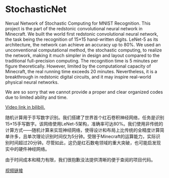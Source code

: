 # StochasticNet

Nerual Network of Stochastic Computing for MNIST Recognition. This project is the part of the redstonic convolutional neural network in Minecraft. We built the world first redstonic convolutional neural network, the task being the recognition of 15×15 hand-written digits. LeNet-5 as its architecture, the network can achieve an accuracy up to 80%. We used an unconventional computational method, the stochastic computing, to realize the network, making it much simpler in design and layout compared to the traditional full-precision computing. The recognition time is 5 minutes per figure theoretically. However, limited by the computational capacity of Minecraft, the real running time exceeds 20 minutes. Nevertheless, it is a breakthrough in redstonic digital circuits, and it may inspire real-world physical neural networks.

We are so sorry that we cannot provide a proper and clear organized codes due to limited ability and time.

[Video link in bilibili.](https://www.bilibili.com/video/BV1yv4y1u7ZX/?spm_id_from=333.788.recommend_more_video.6&vd_source=923ade385facaf796f5897884fb921eb)

随机计算用于手写数字识别。我们搭建了世界首个红石卷积神经网络，任务是识别15×15手写数字。该网络使用LeNet-5架构，准确率可达80%。我们使用非传统的计算方式——随机计算来实现神经网络，使得设计和布局上比传统的全精度计算简单许多，且单次理论识别时间仅为5分钟。受限于Minecraft的运算能力，实际识别时间超过20分钟。尽管如此，这仍是红石数电领域的重大突破，也可能启发现实中的硬件神经网络。

由于时间成本和精力有限，我们很抱歉没法提供清晰的便于查阅的项目代码。

[视频链接](https://www.bilibili.com/video/BV1yv4y1u7ZX/?spm_id_from=333.788.recommend_more_video.6&vd_source=923ade385facaf796f5897884fb921eb)

